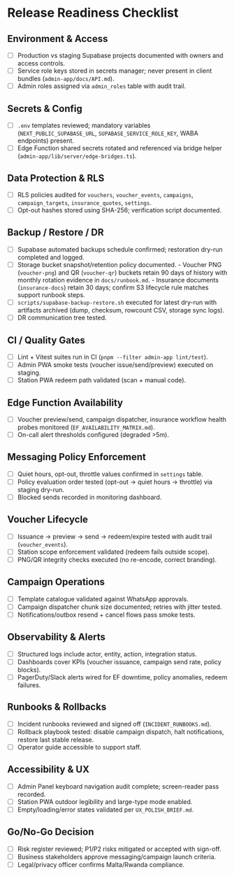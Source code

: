 # Release Readiness Checklist

## Environment & Access

- [ ] Production vs staging Supabase projects documented with owners and access
      controls.
- [ ] Service role keys stored in secrets manager; never present in client
      bundles (`admin-app/docs/API.md`).
- [ ] Admin roles assigned via `admin_roles` table with audit trail.

## Secrets & Config

- [ ] `.env` templates reviewed; mandatory variables
      (`NEXT_PUBLIC_SUPABASE_URL`, `SUPABASE_SERVICE_ROLE_KEY`, WABA endpoints)
      present.
- [ ] Edge Function shared secrets rotated and referenced via bridge helper
      (`admin-app/lib/server/edge-bridges.ts`).

## Data Protection & RLS

- [ ] RLS policies audited for `vouchers`, `voucher_events`, `campaigns`,
      `campaign_targets`, `insurance_quotes`, `settings`.
- [ ] Opt-out hashes stored using SHA-256; verification script documented.

## Backup / Restore / DR

- [ ] Supabase automated backups schedule confirmed; restoration dry-run
      completed and logged.
- [ ] Storage bucket snapshot/retention policy documented.
      - Voucher PNG (`voucher-png`) and QR (`voucher-qr`) buckets retain 90
        days of history with monthly rotation evidence in `docs/runbook.md`.
      - Insurance documents (`insurance-docs`) retain 30 days; confirm S3
        lifecycle rule matches support runbook steps.
- [ ] `scripts/supabase-backup-restore.sh` executed for latest dry-run with
      artifacts archived (dump, checksum, rowcount CSV, storage sync logs).
- [ ] DR communication tree tested.

## CI / Quality Gates

- [ ] Lint + Vitest suites run in CI (`pnpm --filter admin-app lint/test`).
- [ ] Admin PWA smoke tests (voucher issue/send/preview) executed on staging.
- [ ] Station PWA redeem path validated (scan + manual code).

## Edge Function Availability

- [ ] Voucher preview/send, campaign dispatcher, insurance workflow health
      probes monitored (`EF_AVAILABILITY_MATRIX.md`).
- [ ] On-call alert thresholds configured (degraded >5m).

## Messaging Policy Enforcement

- [ ] Quiet hours, opt-out, throttle values confirmed in `settings` table.
- [ ] Policy evaluation order tested (opt-out → quiet hours → throttle) via
      staging dry-run.
- [ ] Blocked sends recorded in monitoring dashboard.

## Voucher Lifecycle

- [ ] Issuance → preview → send → redeem/expire tested with audit trail
      (`voucher_events`).
- [ ] Station scope enforcement validated (redeem fails outside scope).
- [ ] PNG/QR integrity checks executed (no re-encode, correct branding).

## Campaign Operations

- [ ] Template catalogue validated against WhatsApp approvals.
- [ ] Campaign dispatcher chunk size documented; retries with jitter tested.
- [ ] Notifications/outbox resend + cancel flows pass smoke tests.

## Observability & Alerts

- [ ] Structured logs include actor, entity, action, integration status.
- [ ] Dashboards cover KPIs (voucher issuance, campaign send rate, policy
      blocks).
- [ ] PagerDuty/Slack alerts wired for EF downtime, policy anomalies, redeem
      failures.

## Runbooks & Rollbacks

- [ ] Incident runbooks reviewed and signed off (`INCIDENT_RUNBOOKS.md`).
- [ ] Rollback playbook tested: disable campaign dispatch, halt notifications,
      restore last stable release.
- [ ] Operator guide accessible to support staff.

## Accessibility & UX

- [ ] Admin Panel keyboard navigation audit complete; screen-reader pass
      recorded.
- [ ] Station PWA outdoor legibility and large-type mode enabled.
- [ ] Empty/loading/error states validated per `UX_POLISH_BRIEF.md`.

## Go/No-Go Decision

- [ ] Risk register reviewed; P1/P2 risks mitigated or accepted with sign-off.
- [ ] Business stakeholders approve messaging/campaign launch criteria.
- [ ] Legal/privacy officer confirms Malta/Rwanda compliance.
